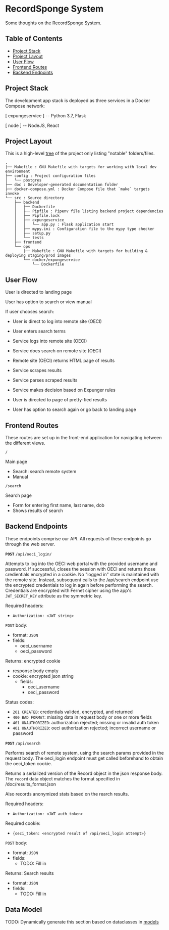 RecordSponge System
=====================

Some thoughts on the RecordSponge System.


Table of Contents
-----------------
- [Project Stack](#project-stack)
- [Project Layout](#project-layout)
- [User Flow](#user-flow)
- [Frontend Routes](#frontend-routes)
- [Backend Endpoints](#backend-endpoints)

Project Stack
-------------

The development app stack is deployed as three services in a Docker Compose network:

[ expungeservice ] -- Python 3.7, Flask

[ node ] -- NodeJS, React


Project Layout
--------------

This is a high-level [tree](https://linux.die.net/man/1/tree) of the project only listing "notable" folders/files.
```
.
├── Makefile : GNU Makefile with targets for working with local dev environment
├── config : Project configuration files
│   └── postgres
├── doc : Developer-generated documentation folder
├── docker-compose.yml : Docker Compose file that `make` targets invoke
└── src : Source directory
    ├── backend
    │   ├── Dockerfile
    │   ├── Pipfile : Pipenv file listing backend project dependencies
    │   ├── Pipfile.lock
    │   ├── expungeservice
    │   │   └── app.py : Flask application start
    │   ├── mypy.ini : Configuration file to the mypy type checker 
    │   ├── setup.py
    │   └── tests
    ├── frontend
    └── ops
        ├── Makefile : GNU Makefile with targets for building & deploying staging/prod images
        └── docker/expungeservice
            └── Dockerfile
```

User Flow
---------

User is directed to landing page

User has option to search or view manual

If user chooses search:

- User is direct to log into remote site (OECI)

- User enters search terms

- Service logs into remote site (OECI)

- Service does search on remote site (OECI)

- Remote site (OECI) returns HTML page of results

- Service scrapes results

- Service parses scraped results

- Service makes decision based on Expunger rules

- User is directed to page of pretty-fied results

- User has option to search again or go back to landing page




Frontend Routes
---------------

These routes are set up in the front-end application for navigating between the different views.

`/`

Main page

- Search: search remote system
- Manual


`/search`

Search page

- Form for entering first name, last name, dob
- Shows results of search

Backend Endpoints
-----------------

These endpoints comprise our API. All requests of these endpoints go through the web server.

**`POST`** `/api/oeci_login/`

Attempts to log into the OECI web portal with the provided username and password. If successful, closes the session with OECI and returns those credientials encrypted in a cookie. No "logged in" state is maintained with the remote site. Instead, subsequent calls to the /api/search endpoint use the encrypted credentials to log in again before performing the search. Credentials are encrypted with Fernet cipher using the app's `JWT_SECRET_KEY` attribute as the symmetric key.


Required headers:

- `Authorization: <JWT string>`

`POST` body:

- format: `JSON`
- fields:
    * oeci_username
    * oeci_password

Returns: encrypted cookie

- response body empty
- cookie: encrypted json string
  - fields:
    * oeci_username
    * oeci_password


Status codes:

- `201 CREATED`: credentials valided, encrypted, and returned
- `400 BAD FORMAT`: missing data in request body or one or more fields
- `401 UNAUTHORIZED`: authorization rejected; missing or invalid auth token
- `401 UNAUTHORIZED`: oeci authorization rejected; incorrect username or password


**`POST`** `/api/search`

Performs search of remote system, using the search params provided in the request body. The oeci_login
endpoint must get called beforehand to obtain the oeci_token cookie.

Returns a serialized version of the Record object in the json response body. The `record` data object matches the format specified in /doc/results_format.json

Also records anonymized stats based on the rearch results.

Required headers:

- `Authorization: <JWT auth_token>`

Required cookie:

- `{oeci_token: <encrypted result of /api/oeci_login attempt>}`

`POST` body:

- format: `JSON`
- fields:
    * TODO: Fill in

Returns: Search results

- format: `JSON`
- fields:
    * TODO: Fill in


Data Model
----------

TODO: Dynamically generate this section based on dataclasses in [models](../src/backend/expungeservice/models/)
